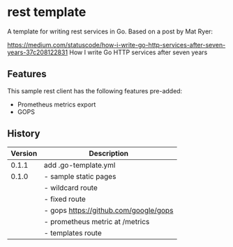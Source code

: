 # rest template

A template for writing rest services in Go. Based on a post by Mat Ryer: 

https://medium.com/statuscode/how-i-write-go-http-services-after-seven-years-37c208122831 How I write Go HTTP services after seven years

## Features

This sample rest client has the following features pre-added:

- Prometheus metrics export
- GOPS

## History

|Version|Description|
|---|---|
|0.1.1|add .go-template.yml|
|0.1.0|- sample static pages|
||- wildcard route|
||- fixed route|
||- gops https://github.com/google/gops|
||- prometheus metric at /metrics|
||- templates route|